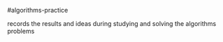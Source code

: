 #algorithms-practice

records the results and ideas during studying and solving the algorithms problems
